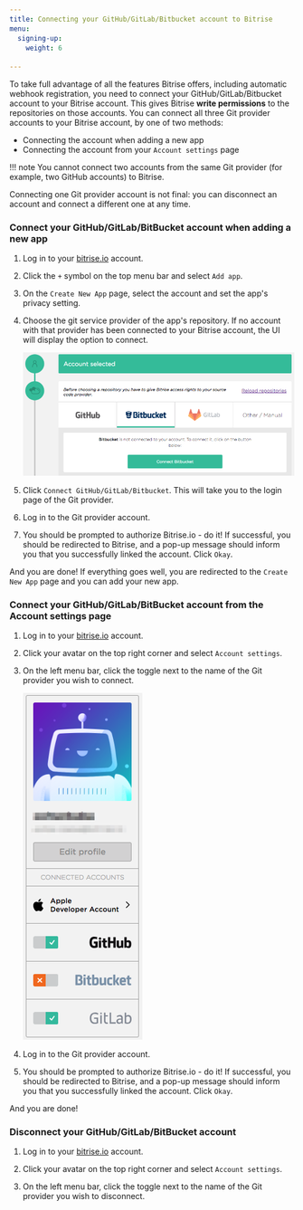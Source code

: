 ```yaml
---
title: Connecting your GitHub/GitLab/Bitbucket account to Bitrise
menu:
  signing-up:
    weight: 6

---
```

To take full advantage of all the features Bitrise offers, including automatic webhook registration, you need to connect your GitHub/GitLab/Bitbucket account to your Bitrise account. This gives Bitrise __write permissions__ to the repositories on those accounts. You can connect all three Git provider accounts to your Bitrise account, by one of two methods:

- Connecting the account when adding a new app
- Connecting the account from your `Account settings` page

!!! note
    You cannot connect two accounts from the same Git provider (for example, two GitHub accounts) to Bitrise.

Connecting one Git provider account is not final: you can disconnect an account and connect a different one at any time.

### Connect your GitHub/GitLab/BitBucket account when adding a new app

1. Log in to your [bitrise.io](https://www.bitrise.io) account.

1. Click the `+` symbol on the top menu bar and select `Add app`.

1. On the `Create New App` page, select the account and set the app's privacy setting.

1. Choose the git service provider of the app's repository. If no account with that provider has been connected to your Bitrise account, the UI will display the option to connect.

    ![Connect account when adding new app](/img/signing-up/add-app-account-connect.png)

1. Click `Connect GitHub/GitLab/Bitbucket`. This will take you to the login page of the Git provider.

1. Log in to the Git provider account.

1. You should be prompted to authorize Bitrise.io - do it! If successful, you should be redirected to Bitrise, and a pop-up message should inform you that you successfully linked the account. Click `Okay`.

And you are done! If everything goes well, you are redirected to the `Create New App` page and you can add your new app.

### Connect your GitHub/GitLab/BitBucket account from the Account settings page

1. Log in to your [bitrise.io](https://www.bitrise.io) account.

1. Click your avatar on the top right corner and select `Account settings`.

1. On the left menu bar, click the toggle next to the name of the Git provider you wish to connect.

    ![Connect account to Bitrise](/img/signing-up/connect-account.png)

1. Log in to the Git provider account.

1. You should be prompted to authorize Bitrise.io - do it! If successful, you should be redirected to Bitrise, and a pop-up message should inform you that you successfully linked the account. Click `Okay`.

And you are done!

### Disconnect your GitHub/GitLab/BitBucket account

1. Log in to your [bitrise.io](https://www.bitrise.io) account.

1. Click your avatar on the top right corner and select `Account settings`.

1. On the left menu bar, click the toggle next to the name of the Git provider you wish to disconnect.